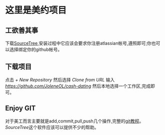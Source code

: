 # 这里是美约项目
## 工欲善其事
下载[SourceTree](https://www.sourcetreeapp.com/),安装过程中它应该会要求你注册atlassian帐号,遵照即可;你也可以选择绑定你的github帐号。
## 下载项目
点击 *+ New Repository* 然后选择 *Clone from URL* 输入 *https://github.com/JoleneOL/cash-dating* 然后本地选择一个工作区,完成即可。
## Enjoy GIT
对于美工而言主要就是add,commit,pull,push几个操作,完整的[git教程](http://www.liaoxuefeng.com/wiki/0013739516305929606dd18361248578c67b8067c8c017b000)。
*SourceTree*这个软件应该可以提供不少的帮助。
